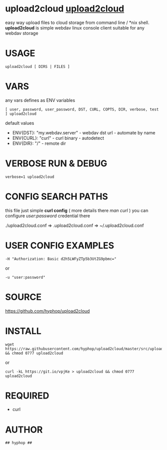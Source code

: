 
# upload2cloud  [upload2cloud](https://github.com/hyphop/upload2cloud/) 

easy way upload files to cloud storage from command line / *nix shell.
**upload2cloud** is simple webdav linux console client suitable for any webdav storage

# USAGE 

    upload2cloud [ DIRS | FILES ]

# VARS

any vars defines as ENV variables

    [ user, password, user_password, DST, CURL, COPTS, DIR, verbose, test ] upload2cloud

default values

+ ENV{DST}: "my.webdav.server" - webdav dst url - automate by name
+ ENV{CURL}: "curl" - curl binary - autodetect
+ ENV{DIR}: "/" - remote dir

# VERBOSE RUN & DEBUG

    verbose=1 upload2cloud

# CONFIG SEARCH PATHS

this file just simple **curl config** ( more details there *man curl* )
you can configure *user:password* credential there 

./upload2cloud.conf => .upload2cloud.conf => ~/.upload2cloud.conf


# USER CONFIG EXAMPLES

    -H "Authorization: Basic d2h5LWFyZTp5b3UtZG9pbmc="
or

    -u "user:password"

# SOURCE

https://github.com/hyphop/upload2cloud

# INSTALL

    wget https://raw.githubusercontent.com/hyphop/upload2cloud/master/src/upload2cloud && chmod 0777 upload2cloud

or
    
    curl -kL https://git.io/vpjKe > upload2cloud && chmod 0777 upload2cloud

# REQUIRED

+ curl

# AUTHOR

    ## hyphop ##


